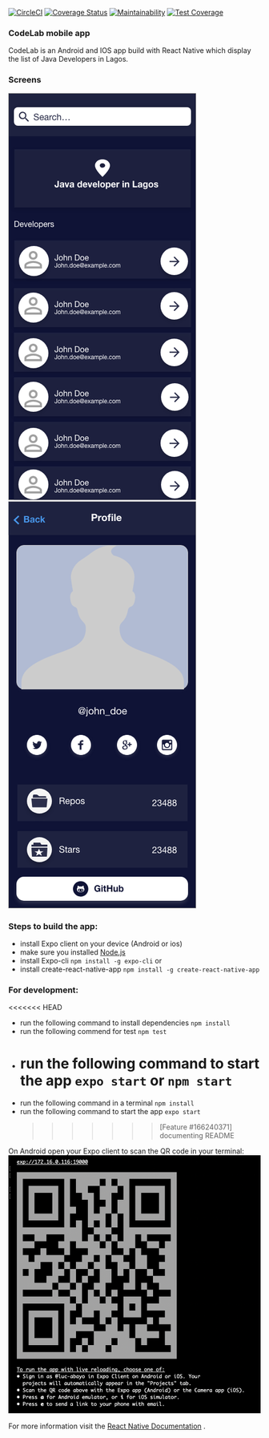 [![CircleCI](https://circleci.com/gh/abayo-luc/CodeLab/tree/ch-setup-repo-166240371.svg?style=svg)](https://circleci.com/gh/abayo-luc/CodeLab/tree/ch-setup-repo-166240371)
[![Coverage Status](https://coveralls.io/repos/github/abayo-luc/CodeLab/badge.svg?branch=ch-setup-repo-166240371)](https://coveralls.io/github/abayo-luc/CodeLab?branch=ch-setup-repo-166240371)
[![Maintainability](https://api.codeclimate.com/v1/badges/25d871eba90318d57af0/maintainability)](https://codeclimate.com/github/abayo-luc/CodeLab/maintainability)
[![Test Coverage](https://api.codeclimate.com/v1/badges/25d871eba90318d57af0/test_coverage)](https://codeclimate.com/github/abayo-luc/CodeLab/test_coverage)

### CodeLab mobile app

CodeLab is an Android and IOS app build with React Native which display the list of Java Developers in Lagos.

### Screens

![](img/home-dark.png)
![](img/profile-dark.png)

### Steps to build the app:

- install Expo client on your device (Android or ios)
- make sure you installed [Node.js](http://nodejs.org/)
- install Expo-cli `npm install -g expo-cli` or
- install create-react-native-app `npm install -g create-react-native-app`

### For development:

<<<<<<< HEAD

- run the following command to install dependencies `npm install`
- run the following commend for test `npm test`
- # run the following command to start the app `expo start` or `npm start`
- run the following command in a terminal `npm install`
- run the following command to start the app `expo start`
  > > > > > > > [Feature #166240371] documenting README

On Android open your Expo client to scan the QR code in your terminal:
![](img/qr.png)

For more information visit the [React Native Documentation](https://facebook.github.io/react-native/docs/getting-started) .
